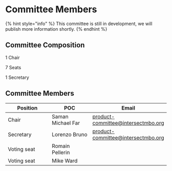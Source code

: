 # Committee Members

{% hint style="info" %}
This committee is still in development, we will publish more information shortly.
{% endhint %}

## Committee Composition

1 Chair

7 Seats

1 Secretary



## Committee Members

<table><thead><tr><th width="202">Position</th><th width="194">POC</th><th>Email</th></tr></thead><tbody><tr><td>Chair</td><td>Saman Michael Far</td><td><a href="mailto:product-committee@intersectmbo.org">product-committee@intersectmbo.org</a></td></tr><tr><td>Secretary</td><td>Lorenzo Bruno</td><td><a href="mailto:product-committee@intersectmbo.org">product-committee@intersectmbo.org</a></td></tr><tr><td>Voting seat</td><td>Romain Pellerin</td><td></td></tr><tr><td>Voting seat</td><td>Mike Ward</td><td></td></tr></tbody></table>

